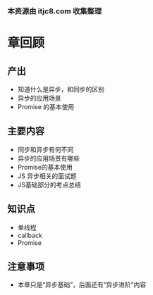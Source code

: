 ### 本资源由 itjc8.com 收集整理
# 章回顾

## 产出

- 知道什么是异步，和同步的区别
- 异步的应用场景
- Promise 的基本使用

## 主要内容

- 同步和异步有何不同
- 异步的应用场景有哪些
- Promise的基本使用
- JS 异步相关的面试题
- JS基础部分的考点总结

## 知识点

- 单线程
- callback
- Promise

## 注意事项

- 本章只是“异步基础”，后面还有“异步进阶”内容
